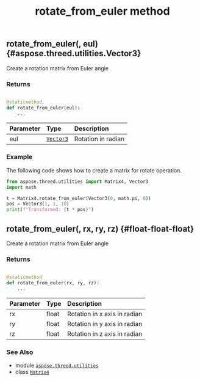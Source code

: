 ﻿---
title: rotate_from_euler method
second_title: Aspose.3D for Python via .NET API References
description: 
type: docs
weight: 70
url: /python-net/aspose.threed.utilities/matrix4/rotate_from_euler/
is_root: false
---

## rotate_from_euler(, eul) {#aspose.threed.utilities.Vector3}

Create a rotation matrix from Euler angle


### Returns 





```python

@staticmethod
def rotate_from_euler(eul):
    ...
```


| Parameter | Type | Description |
| :- | :- | :- |
| eul | [`Vector3`](/3d/python-net/aspose.threed.utilities/vector3) | Rotation in radian |

### Example 


The following code shows how to create a matrix for rotate operation.

```python
from aspose.threed.utilities import Matrix4, Vector3
import math

t = Matrix4.rotate_from_euler(Vector3(0, math.pi, 0))
pos = Vector3(1, 1, 10)
print(f"Transformed: {t * pos}")

```


## rotate_from_euler(, rx, ry, rz) {#float-float-float}

Create a rotation matrix from Euler angle


### Returns 





```python

@staticmethod
def rotate_from_euler(rx, ry, rz):
    ...
```


| Parameter | Type | Description |
| :- | :- | :- |
| rx | float | Rotation in x axis in radian |
| ry | float | Rotation in y axis in radian |
| rz | float | Rotation in z axis in radian |



### See Also
* module [`aspose.threed.utilities`](../../)
* class [`Matrix4`](/3d/python-net/aspose.threed.utilities/matrix4)
